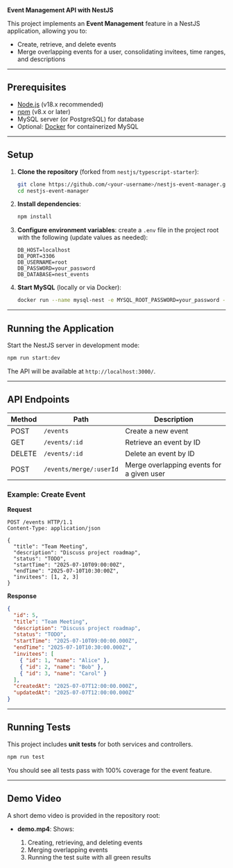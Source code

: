 **Event Management API with NestJS**

This project implements an **Event Management** feature in a NestJS application, allowing you to:

* Create, retrieve, and delete events
* Merge overlapping events for a user, consolidating invitees, time ranges, and descriptions

---

## Prerequisites

* [Node.js](https://nodejs.org/) (v18.x recommended)
* [npm](https://www.npmjs.com/) (v8.x or later)
* MySQL server (or PostgreSQL) for database
* Optional: [Docker](https://www.docker.com/) for containerized MySQL

---

## Setup

1. **Clone the repository** (forked from `nestjs/typescript-starter`):

   ```bash
   git clone https://github.com/<your-username>/nestjs-event-manager.git
   cd nestjs-event-manager
   ```

2. **Install dependencies**:

   ```bash
   npm install
   ```

3. **Configure environment variables**: create a `.env` file in the project root with the following (update values as needed):

   ```env
   DB_HOST=localhost
   DB_PORT=3306
   DB_USERNAME=root
   DB_PASSWORD=your_password
   DB_DATABASE=nest_events
   ```

4. **Start MySQL** (locally or via Docker):

   ```bash
   docker run --name mysql-nest -e MYSQL_ROOT_PASSWORD=your_password -e MYSQL_DATABASE=nest_events -p 3306:3306 -d mysql:8
   ```

---

## Running the Application

Start the NestJS server in development mode:

```bash
npm run start:dev
```

The API will be available at `http://localhost:3000/`.

---

## API Endpoints

| Method | Path                    | Description                               |
| ------ | ----------------------- | ----------------------------------------- |
| POST   | `/events`               | Create a new event                        |
| GET    | `/events/:id`           | Retrieve an event by ID                   |
| DELETE | `/events/:id`           | Delete an event by ID                     |
| POST   | `/events/merge/:userId` | Merge overlapping events for a given user |

### Example: Create Event

**Request**

```http
POST /events HTTP/1.1
Content-Type: application/json

{
  "title": "Team Meeting",
  "description": "Discuss project roadmap",
  "status": "TODO",
  "startTime": "2025-07-10T09:00:00Z",
  "endTime": "2025-07-10T10:30:00Z",
  "invitees": [1, 2, 3]
}
```

**Response**

```json
{
  "id": 5,
  "title": "Team Meeting",
  "description": "Discuss project roadmap",
  "status": "TODO",
  "startTime": "2025-07-10T09:00:00.000Z",
  "endTime": "2025-07-10T10:30:00.000Z",
  "invitees": [
    { "id": 1, "name": "Alice" },
    { "id": 2, "name": "Bob" },
    { "id": 3, "name": "Carol" }
  ],
  "createdAt": "2025-07-07T12:00:00.000Z",
  "updatedAt": "2025-07-07T12:00:00.000Z"
}
```

---

## Running Tests

This project includes **unit tests** for both services and controllers.

```bash
npm run test
```

You should see all tests pass with 100% coverage for the event feature.

---

## Demo Video

A short demo video is provided in the repository root:

* **demo.mp4**: Shows:

  1. Creating, retrieving, and deleting events
  2. Merging overlapping events
  3. Running the test suite with all green results


